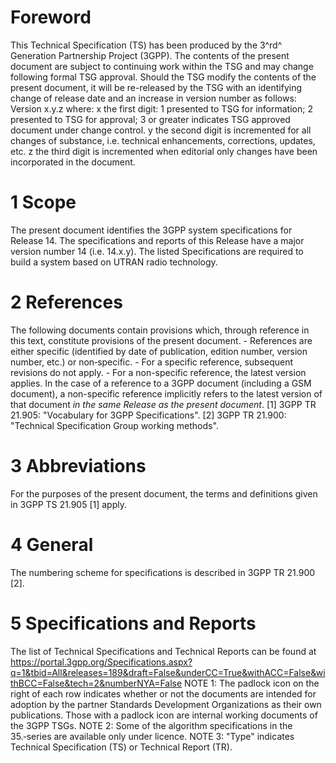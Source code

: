 # Foreword
This Technical Specification (TS) has been produced by the 3^rd^ Generation
Partnership Project (3GPP).
The contents of the present document are subject to continuing work within the
TSG and may change following formal TSG approval. Should the TSG modify the
contents of the present document, it will be re-released by the TSG with an
identifying change of release date and an increase in version number as
follows:
Version x.y.z
where:
x the first digit:
1 presented to TSG for information;
2 presented to TSG for approval;
3 or greater indicates TSG approved document under change control.
y the second digit is incremented for all changes of substance, i.e. technical
enhancements, corrections, updates, etc.
z the third digit is incremented when editorial only changes have been
incorporated in the document.
# 1 Scope
The present document identifies the 3GPP system specifications for Release 14.
The specifications and reports of this Release have a major version number 14
(i.e. 14.x.y). The listed Specifications are required to build a system based
on UTRAN radio technology.
# 2 References
The following documents contain provisions which, through reference in this
text, constitute provisions of the present document.
\- References are either specific (identified by date of publication, edition
number, version number, etc.) or non‑specific.
\- For a specific reference, subsequent revisions do not apply.
\- For a non-specific reference, the latest version applies. In the case of a
reference to a 3GPP document (including a GSM document), a non-specific
reference implicitly refers to the latest version of that document _in the
same Release as the present document_.
[1] 3GPP TR 21.905: \"Vocabulary for 3GPP Specifications\".
[2] 3GPP TR 21.900: \"Technical Specification Group working methods\".
# 3 Abbreviations
For the purposes of the present document, the terms and definitions given in
3GPP TS 21.905 [1] apply.
# 4 General
The numbering scheme for specifications is described in 3GPP TR 21.900 [2].
# 5 Specifications and Reports
The list of Technical Specifications and Technical Reports can be found at
https://portal.3gpp.org/Specifications.aspx?q=1&tbid=All&releases=189&draft=False&underCC=True&withACC=False&withBCC=False&tech=2&numberNYA=False
NOTE 1: The padlock icon on the right of each row indicates whether or not the
documents are intended for adoption by the partner Standards Development
Organizations as their own publications. Those with a padlock icon are
internal working documents of the 3GPP TSGs.
NOTE 2: Some of the algorithm specifications in the 35.‑series are available
only under licence.
NOTE 3: \"Type\" indicates Technical Specification (TS) or Technical Report
(TR).
#